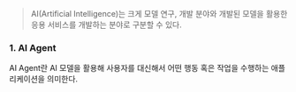 > AI(Artificial Intelligence)는 크게 모델 연구, 개발 분야와 개발된 모델을 활용한 응용 서비스를 개발하는 분야로 구분할 수 있다. 

### 1. AI Agent

AI Agent란 AI 모델을 활용해 사용자를 대신해서 어떤 행동 혹은 작업을 수행하는 애플리케이션을 의미한다. 